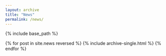 ```yaml
---
layout: archive
title: "News"
permalink: /news/
---
```


{% include base_path %}

{% for post in site.news reversed %}
  {% include archive-single.html %}
{% endfor %}
